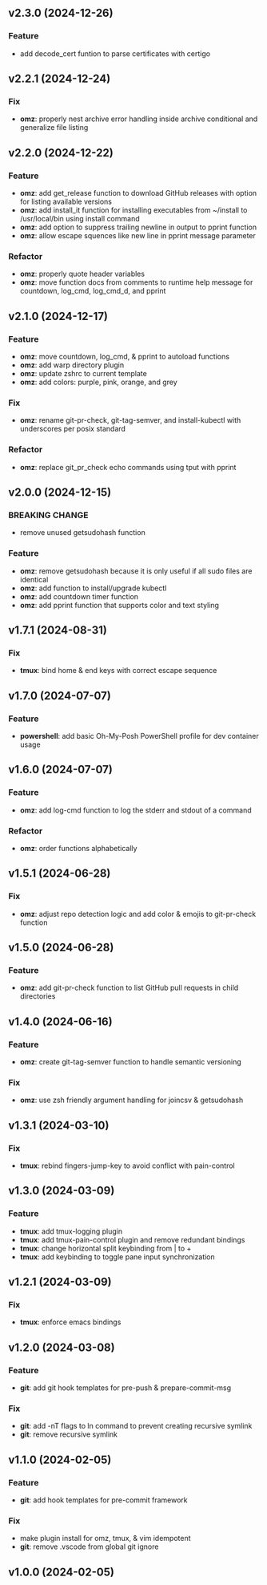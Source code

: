 ## v2.3.0 (2024-12-26)

### Feature

- add decode_cert funtion to parse certificates with certigo

## v2.2.1 (2024-12-24)

### Fix

- **omz**: properly nest archive error handling inside archive conditional and generalize file listing

## v2.2.0 (2024-12-22)

### Feature

- **omz**: add get_release function to download GitHub releases with option for listing available versions
- **omz**: add install_it function for installing executables from ~/install to /usr/local/bin using install command
- **omz**: add option to suppress trailing newline in output to pprint function
- **omz**: allow escape squences like new line in pprint message parameter

### Refactor

- **omz**: properly quote header variables
- **omz**: move function docs from comments to runtime help message for countdown, log_cmd, log_cmd_d, and pprint

## v2.1.0 (2024-12-17)

### Feature

- **omz**: move countdown, log_cmd, & pprint to autoload functions
- **omz**: add warp directory plugin
- **omz**: update zshrc to current template
- **omz**: add colors: purple, pink, orange, and grey

### Fix

- **omz**: rename git-pr-check, git-tag-semver, and install-kubectl with underscores per posix standard

### Refactor

- **omz**: replace git_pr_check echo commands using tput with pprint

## v2.0.0 (2024-12-15)

### BREAKING CHANGE

- remove unused getsudohash function

### Feature

- **omz**: remove getsudohash because it is only useful if all sudo files are identical
- **omz**: add function to install/upgrade kubectl
- **omz**: add countdown timer function
- **omz**: add pprint function that supports color and text styling

## v1.7.1 (2024-08-31)

### Fix

- **tmux**: bind home & end keys with correct escape sequence

## v1.7.0 (2024-07-07)

### Feature

- **powershell**: add basic Oh-My-Posh PowerShell profile for dev container usage

## v1.6.0 (2024-07-07)

### Feature

- **omz**: add log-cmd function to log the stderr and stdout of a command

### Refactor

- **omz**: order functions alphabetically

## v1.5.1 (2024-06-28)

### Fix

- **omz**: adjust repo detection logic and add color & emojis to git-pr-check function

## v1.5.0 (2024-06-28)

### Feature

- **omz**: add git-pr-check function to list GitHub pull requests in child directories

## v1.4.0 (2024-06-16)

### Feature

- **omz**: create git-tag-semver function to handle semantic versioning

### Fix

- **omz**: use zsh friendly argument handling for joincsv & getsudohash

## v1.3.1 (2024-03-10)

### Fix

- **tmux**: rebind fingers-jump-key to avoid conflict with pain-control

## v1.3.0 (2024-03-09)

### Feature

- **tmux**: add tmux-logging plugin
- **tmux**: add tmux-pain-control plugin and remove redundant bindings
- **tmux**: change horizontal split keybinding from | to +
- **tmux**: add keybinding to toggle pane input synchronization

## v1.2.1 (2024-03-09)

### Fix

- **tmux**: enforce emacs bindings

## v1.2.0 (2024-03-08)

### Feature

- **git**: add git hook templates for pre-push & prepare-commit-msg

### Fix

- **git**: add -nT flags to ln command to prevent creating recursive symlink
- **git**: remove recursive symlink

## v1.1.0 (2024-02-05)

### Feature

- **git**: add hook templates for pre-commit framework

### Fix

- make plugin install for omz, tmux, & vim idempotent
- **git**: remove .vscode from global git ignore

## v1.0.0 (2024-02-05)
